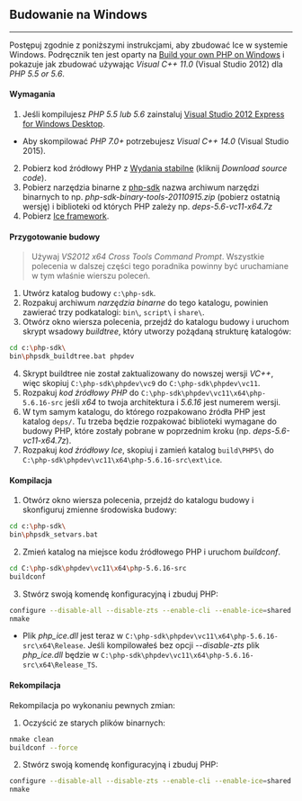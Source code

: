 ## Budowanie na Windows
***
Postępuj zgodnie z poniższymi instrukcjami, aby zbudować Ice w systemie Windows. Podręcznik ten jest oparty na [Build your own PHP on Windows](https://wiki.php.net/internals/windows/stepbystepbuild) i pokazuje jak zbudować używając *Visual C++ 11.0* (Visual Studio 2012) dla *PHP 5.5 or 5.6*.

#### Wymagania
1. Jeśli kompilujesz *PHP 5.5 lub 5.6* zainstaluj [Visual Studio 2012 Express for Windows Desktop](https://www.microsoft.com/en-us/download/details.aspx?id=34673).
* Aby skompilować *PHP 7.0+* potrzebujesz _Visual C++ 14.0_ (Visual Studio 2015).
2. Pobierz kod źródłowy PHP z [Wydania stabilne](http://windows.php.net/download/) (kliknij _Download source code_).
3. Pobierz narzędzia binarne z [php-sdk](http://windows.php.net/downloads/php-sdk/) nazwa archiwum narzędzi binarnych to np. _php-sdk-binary-tools-20110915.zip_ (pobierz ostatnią wersję) i biblioteki od których PHP zależy np. _deps-5.6-vc11-x64.7z_
4. Pobierz [Ice framework](https://github.com/ice/framework/releases).

#### Przygotowanie budowy
> Używaj _VS2012 x64 Cross Tools Command Prompt_. Wszystkie polecenia w dalszej części tego poradnika powinny być uruchamiane w tym właśnie wierszu poleceń.

1. Utwórz katalog budowy `c:\php-sdk`.
2. Rozpakuj archiwum _narzędzia binarne_ do tego katalogu, powinien zawierać trzy podkatalogi: `bin\`, `script\` i `share\`.
3. Otwórz okno wiersza polecenia, przejdź do katalogu budowy i uruchom skrypt wsadowy _buildtree_, który utworzy pożądaną strukturę katalogów:
```sh
cd c:\php-sdk\
bin\phpsdk_buildtree.bat phpdev
```
4. Skrypt buildtree nie został zaktualizowany do nowszej wersji _VC++_, więc skopiuj `C:\php-sdk\phpdev\vc9` do `C:\php-sdk\phpdev\vc11`.
5. Rozpakuj _kod źródłowy PHP_ do `C:\php-sdk\phpdev\vc11\x64\php-5.6.16-src` jeśli _x64_ to twoja architektura i _5.6.16_ jest numerem wersji.
6. W tym samym katalogu, do którego rozpakowano źródła PHP jest katalog `deps/`. Tu trzeba będzie rozpakować biblioteki wymagane do budowy PHP, które zostały pobrane w poprzednim kroku (np. _deps-5.6-vc11-x64.7z_).
7. Rozpakuj _kod źródłowy Ice_, skopiuj i zamień katalog `build\PHP5\` do `C:\php-sdk\phpdev\vc11\x64\php-5.6.16-src\ext\ice`.

#### Kompilacja
1. Otwórz okno wiersza polecenia, przejdź do katalogu budowy i skonfiguruj zmienne środowiska budowy:
```sh
cd c:\php-sdk\
bin\phpsdk_setvars.bat
```
2. Zmień katalog na miejsce kodu źródłowego PHP i uruchom _buildconf_.
```sh
cd C:\php-sdk\phpdev\vc11\x64\php-5.6.16-src
buildconf
```
3. Stwórz swoją komendę konfiguracyjną i zbuduj PHP:
```sh
configure --disable-all --disable-zts --enable-cli --enable-ice=shared
nmake
```

* Plik _php\_ice.dll_ jest teraz w `C:\php-sdk\phpdev\vc11\x64\php-5.6.16-src\x64\Release`.  Jeśli kompilowałeś bez opcji _--disable-zts_ plik _php\_ice.dll_ będzie w `C:\php-sdk\phpdev\vc11\x64\php-5.6.16-src\x64\Release_TS`.

#### Rekompilacja
Rekompilacja po wykonaniu pewnych zmian:
1. Oczyścić ze starych plików binarnych:
```sh
nmake clean
buildconf --force
```

2. Stwórz swoją komendę konfiguracyjną i zbuduj PHP:
```sh
configure --disable-all --disable-zts --enable-cli --enable-ice=shared
nmake
```